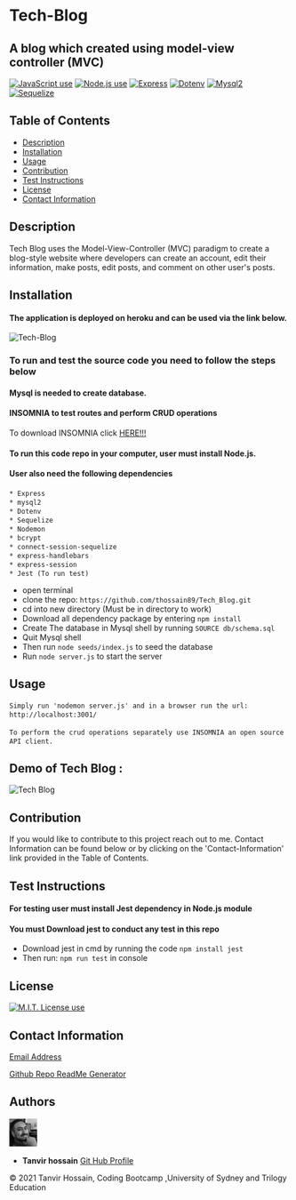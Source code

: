 # Tech-Blog

## A blog which created using model-view controller (MVC)


<a href="https://img.shields.io/badge/JavaScipt-100%25-yellow"><img alt="JavaScript use" src="https://img.shields.io/badge/JavaScipt-100%25-yellow"></a> <a href="https://img.shields.io/badge/Used-Node.js-red"><img alt="Node.js use" src="https://img.shields.io/badge/Used-Node.js-red"></a> <a href="https://img.shields.io/badge/Used-Express-orange"><img alt="Express" src="https://img.shields.io/badge/Used-Express-orange"></a> <a href="https://img.shields.io/badge/Used-Dotenv-blueviolet"><img alt="Dotenv" src="https://img.shields.io/badge/Used-Dotenv-blueviolet"></a> <a href="https://img.shields.io/badge/Used-Mysql2-informational"><img alt="Mysql2" src="https://img.shields.io/badge/Used-Mysql2-informational"></a> <a href="https://img.shields.io/badge/Used-Sequelize-success"><img alt="Sequelize" src="https://img.shields.io/badge/Used-Sequelize-success"></a>

## Table of Contents

- [Description](#description)
- [Installation](#installation)
- [Usage](#usage)
- [Contribution](#contribution)
- [Test Instructions](#test-instructions)
- [License](#license)
- [Contact Information](#contact-information)

## Description

   Tech Blog uses the Model-View-Controller (MVC) paradigm to create a blog-style website where developers can create an account, edit their information, make posts, edit posts, and comment on other user's posts.

## Installation  

#### The application is deployed on heroku and can be used via the link below.
![Tech-Blog]()

### To run and test the source code you need to follow the steps below

#### Mysql is needed to create database. 
#### INSOMNIA to test routes and perform CRUD operations
To download INSOMNIA click [HERE!!!](https://insomnia.rest/)
#### To run this code repo in your computer, user must install Node.js. 
#### User also need the following dependencies

    * Express
    * mysql2 
    * Dotenv 
    * Sequelize
    * Nodemon
    * bcrypt
    * connect-session-sequelize
    * express-handlebars
    * express-session  
    * Jest (To run test)

- open terminal
- clone the repo: `https://github.com/thossain89/Tech_Blog.git`
- cd into new directory (Must be in directory to work) 
- Download all dependency package by entering `npm install`
- Create The database in Mysql shell by running `SOURCE db/schema.sql`
- Quit Mysql shell
- Then run `node seeds/index.js` to seed the database
- Run `node server.js` to start the server


## Usage

```
Simply run 'nodemon server.js' and in a browser run the url: 
http://localhost:3001/

To perform the crud operations separately use INSOMNIA an open source API client. 
```


## Demo of Tech Blog :

![Tech Blog]() 


## Contribution

If you would like to contribute to this project reach out to me. Contact Information can be found below or by clicking on the 'Contact-Information' link provided in the Table of Contents.

## Test Instructions
#### For testing user must install Jest dependency in Node.js module
#### You must Download jest to conduct any test in this repo  
- Download jest in cmd by running the code `npm install jest`
- Then run: `npm run test` in console


## License

<a href="https://img.shields.io/badge/License-MIT-brightgreen"><img alt="M.I.T. License use" src="https://img.shields.io/badge/License-MIT-brightgreen"></a>

## Contact Information

[Email Address](tanvirhossain2006@gmail.com)

[Github Repo ReadMe Generator](https://github.com/thossain89/Team_Profile_Generator.git)

## Authors   

<img src="./assets/img/tanvir.jpg" width="50">  


* **Tanvir hossain** [Git Hub Profile](https://github.com/thossain89)  

&copy; 2021 Tanvir Hossain, Coding Bootcamp ,University of Sydney and Trilogy Education
